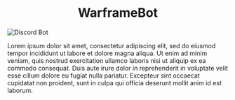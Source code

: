 <div id="header" align="center">
  <h1>WarframeBot</h1>
</div>

<img src="(https://cdn.dribbble.com/users/5242374/screenshots/16641455/media/0a74ea6b1d505b316ced8be139175fc3.gif)" alt="Discord Bot">

<p>Lorem ipsum dolor sit amet, consectetur adipiscing elit, sed do eiusmod tempor incididunt ut labore et dolore magna aliqua. Ut enim ad minim veniam, quis nostrud exercitation ullamco laboris nisi ut aliquip ex ea commodo consequat. Duis aute irure dolor in reprehenderit in voluptate velit esse cillum dolore eu fugiat nulla pariatur. Excepteur sint occaecat cupidatat non proident, sunt in culpa qui officia deserunt mollit anim id est laborum.</p>
